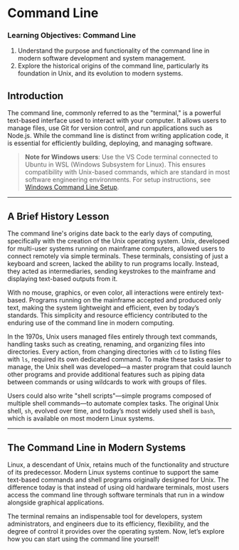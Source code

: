 # Command Line

### **Learning Objectives: Command Line**

1. Understand the purpose and functionality of the command line in modern software development and system management.  
2. Explore the historical origins of the command line, particularly its foundation in Unix, and its evolution to modern systems.  

## **Introduction**

The command line, commonly referred to as the "terminal," is a powerful text-based interface used to interact with your computer. It allows users to manage files, use Git for version control, and run applications such as Node.js. While the command line is distinct from writing application code, it is essential for efficiently building, deploying, and managing software.

> **Note for Windows users**: Use the VS Code terminal connected to Ubuntu in WSL (Windows Subsystem for Linux). This ensures compatibility with Unix-based commands, which are standard in most software engineering environments. For setup instructions, see [Windows Command Line Setup](../logistics/required-software.md#install-and-setup-windows-subsystem-for-linux-wsl).

---

## **A Brief History Lesson**

The command line's origins date back to the early days of computing, specifically with the creation of the Unix operating system. Unix, developed for multi-user systems running on mainframe computers, allowed users to connect remotely via simple terminals. These terminals, consisting of just a keyboard and screen, lacked the ability to run programs locally. Instead, they acted as intermediaries, sending keystrokes to the mainframe and displaying text-based outputs from it.

With no mouse, graphics, or even color, all interactions were entirely text-based. Programs running on the mainframe accepted and produced only text, making the system lightweight and efficient, even by today’s standards. This simplicity and resource efficiency contributed to the enduring use of the command line in modern computing.

In the 1970s, Unix users managed files entirely through text commands, handling tasks such as creating, renaming, and organizing files into directories. Every action, from changing directories with `cd` to listing files with `ls`, required its own dedicated command. To make these tasks easier to manage, the Unix shell was developed—a master program that could launch other programs and provide additional features such as piping data between commands or using wildcards to work with groups of files.

Users could also write "shell scripts"—simple programs composed of multiple shell commands—to automate complex tasks. The original Unix shell, `sh`, evolved over time, and today’s most widely used shell is `bash`, which is available on most modern Linux systems.

---

## **The Command Line in Modern Systems**

Linux, a descendant of Unix, retains much of the functionality and structure of its predecessor. Modern Linux systems continue to support the same text-based commands and shell programs originally designed for Unix. The difference today is that instead of using old hardware terminals, most users access the command line through software terminals that run in a window alongside graphical applications.

The terminal remains an indispensable tool for developers, system administrators, and engineers due to its efficiency, flexibility, and the degree of control it provides over the operating system. Now, let’s explore how you can start using the command line yourself!